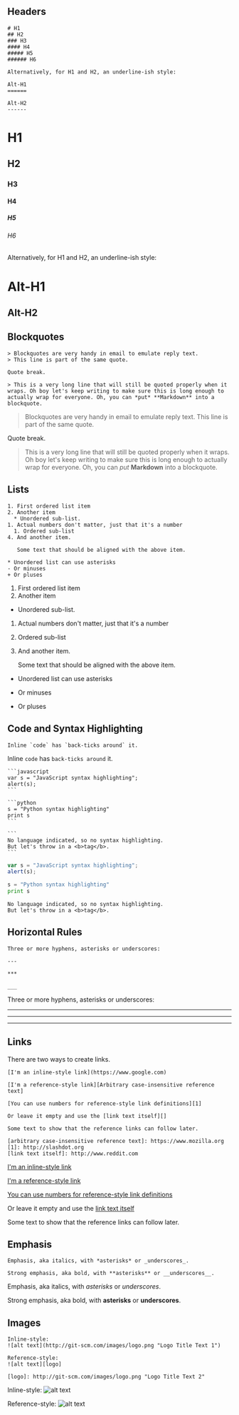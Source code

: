 ## Headers

    # H1
    ## H2
    ### H3
    #### H4
    ##### H5
    ###### H6

    Alternatively, for H1 and H2, an underline-ish style:

    Alt-H1
    ======

    Alt-H2
    ------

# H1
## H2
### H3
#### H4
##### H5
###### H6

Alternatively, for H1 and H2, an underline-ish style:

Alt-H1
======

Alt-H2
------


## Blockquotes

    > Blockquotes are very handy in email to emulate reply text.
    > This line is part of the same quote.

    Quote break.

    > This is a very long line that will still be quoted properly when it wraps. Oh boy let's keep writing to make sure this is long enough to actually wrap for everyone. Oh, you can *put* **Markdown** into a blockquote. 

> Blockquotes are very handy in email to emulate reply text.
> This line is part of the same quote.

Quote break.

> This is a very long line that will still be quoted properly when it wraps. Oh boy let's keep writing to make sure this is long enough to actually wrap for everyone. Oh, you can *put* **Markdown** into a blockquote. 


## Lists

    1. First ordered list item
    2. Another item
      * Unordered sub-list.
    1. Actual numbers don't matter, just that it's a number
      1. Ordered sub-list
    4. And another item.

       Some text that should be aligned with the above item.

    * Unordered list can use asterisks
    - Or minuses
    + Or pluses

1. First ordered list item
2. Another item
  * Unordered sub-list.
1. Actual numbers don't matter, just that it's a number
  1. Ordered sub-list
4. And another item.

   Some text that should be aligned with the above item.

* Unordered list can use asterisks
- Or minuses
+ Or pluses


## Code and Syntax Highlighting

    Inline `code` has `back-ticks around` it.

Inline `code` has `back-ticks around` it.

    ```javascript
    var s = "JavaScript syntax highlighting";
    alert(s);
    ```
 
    ```python
    s = "Python syntax highlighting"
    print s
    ```

    ```
    No language indicated, so no syntax highlighting. 
    But let's throw in a <b>tag</b>.
    ```


```javascript
var s = "JavaScript syntax highlighting";
alert(s);
```

```python
s = "Python syntax highlighting"
print s
```

```
No language indicated, so no syntax highlighting.
But let's throw in a <b>tag</b>.
```


## Horizontal Rules

    Three or more hyphens, asterisks or underscores:
    
    ---
    
    ***
    
    ___

Three or more hyphens, asterisks or underscores:

---

***

___


## Links

There are two ways to create links.

    [I'm an inline-style link](https://www.google.com)

    [I'm a reference-style link][Arbitrary case-insensitive reference text]

    [You can use numbers for reference-style link definitions][1]

    Or leave it empty and use the [link text itself][]

    Some text to show that the reference links can follow later.

    [arbitrary case-insensitive reference text]: https://www.mozilla.org
    [1]: http://slashdot.org
    [link text itself]: http://www.reddit.com

[I'm an inline-style link](https://www.google.com)

[I'm a reference-style link][Arbitrary case-insensitive reference text]

[You can use numbers for reference-style link definitions][1]

Or leave it empty and use the [link text itself][]

Some text to show that the reference links can follow later.

[arbitrary case-insensitive reference text]: https://www.mozilla.org
[1]: http://slashdot.org
[link text itself]: http://www.reddit.com


## Emphasis

    Emphasis, aka italics, with *asterisks* or _underscores_.

    Strong emphasis, aka bold, with **asterisks** or __underscores__.

Emphasis, aka italics, with *asterisks* or _underscores_.

Strong emphasis, aka bold, with **asterisks** or __underscores__.


## Images

    Inline-style:
    ![alt text](http://git-scm.com/images/logo.png "Logo Title Text 1")

    Reference-style:
    ![alt text][logo]

    [logo]: http://git-scm.com/images/logo.png "Logo Title Text 2"

Inline-style:
![alt text](http://git-scm.com/images/logo.png "Logo Title Text 1")

Reference-style:
![alt text][logo]

[logo]: http://git-scm.com/images/logo.png "Logo Title Text 2"
